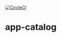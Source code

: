 [![CircleCI](https://circleci.com/gh/giantswarm/app-catalog.svg?style=svg)](https://circleci.com/gh/giantswarm/app-catalog)
# app-catalog
